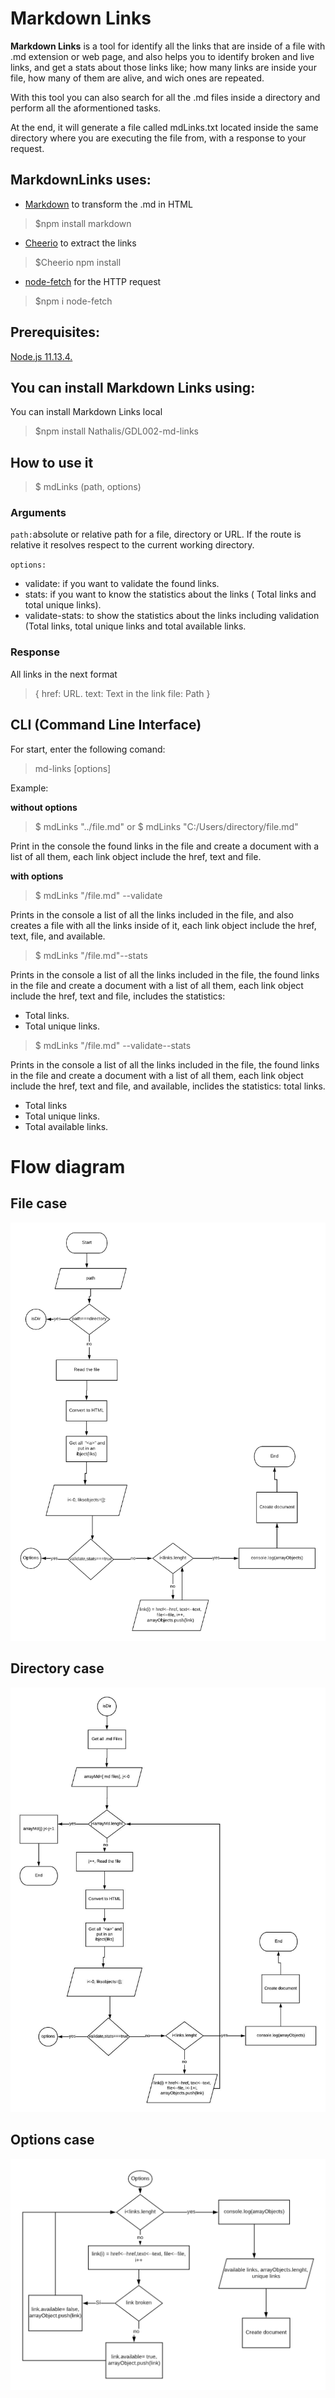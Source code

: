 
# Markdown Links
**Markdown Links** is a tool for identify all the links that are inside of a file with .md extension or web page, and also helps you to identify broken and live links, and get a stats about those links like; how many links are inside your file, how many of them are alive, and wich ones are repeated.

With this tool you can also search for all the .md files inside a directory and perform all the aformentioned tasks.

At the end, it will generate a file called mdLinks.txt located inside the same directory where you are executing the file from, with a response to your request.

## MarkdownLinks uses:

- [Markdown](https://github.com/evilstreak/markdown-js) to transform the .md in HTML
>$npm install markdown

- [Cheerio](https://github.com/cheeriojs/cheerio) to extract the links 
>$Cheerio npm install

- [node-fetch](https://www.npmjs.com/package/node-fetch) for the HTTP request 
>$npm i node-fetch

## Prerequisites: 
[Node.js 11.13.4.](https://nodejs.org/)

## You can install Markdown Links using:



You can install Markdown Links local 
> $npm install Nathalis/GDL002-md-links


## How to use it

>$ mdLinks (path, options)


### Arguments

`path:`absolute or relative path for a file, directory or URL. If the route is relative it resolves respect to the current working directory.

  

`options:`
- validate: if you want to validate the found links.
- stats: if you want to know the statistics about the links ( Total links and total unique links).
- validate-stats: to show the statistics about the links including validation (Total links, total unique links and total available links.

### Response

All links in the next format

>{
href: URL.
text: Text in the link
file: Path
}

## CLI (Command Line Interface)

For start, enter the following comand:

>md-links <path-to-file>  [options]

Example:

**without options**

>$ mdLinks "../file.md"
or 
$ mdLinks "C:/Users/directory/file.md"


Print in the console the found links in the file and create a document with a list of all them, each link object include the href, text and file.

**with options**

>$ mdLinks "/file.md" --validate

Prints in the console a list of all the links included in the file, and also creates a file with all the links inside of it, each link object include the href, text, file, and available.

>$ mdLinks "/file.md"--stats

Prints in the console a list of all the links included in the file, the found links in the file and create a document with a list of all them, each link object include the href, text and file, includes the statistics:
- Total links.
- Total unique links.

  

>$ mdLinks "/file.md" --validate--stats

Prints in the console a list of all the links included in the file, the found links in the file and create a document with a list of all them, each link object include the href, text and file, and available, inclides the statistics: total links.
- Total links
- Total unique links.
- Total available links.

  

# Flow diagram
## File case
![File case](./pictures/mdLinks-file.png)

## Directory case
![File case](./pictures/mdLinks-directory.png)

## Options case
![File case](./pictures/mdLinks-options.png)

